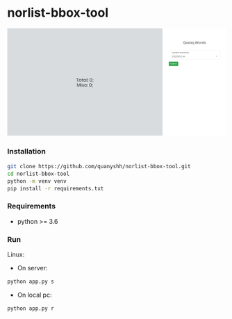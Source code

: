 # norlist-bbox-tool

![Main page](images/main_page.jpg)

### Installation
```sh
git clone https://github.com/quanyshh/norlist-bbox-tool.git
cd norlist-bbox-tool
python -m venv venv
pip install -r requirements.txt
```

### Requirements
- python >= 3.6

### Run
Linux: 
- On server:
```sh
python app.py s
```

- On local pc:
```sh
python app.py r
```